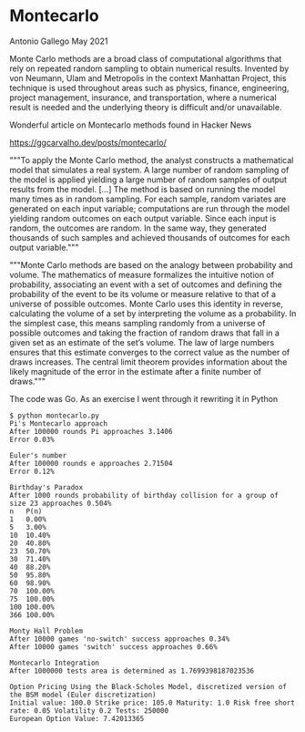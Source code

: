 # Montecarlo
Antonio Gallego May 2021

Monte Carlo methods are a broad class of computational algorithms that rely on repeated random sampling to obtain numerical results. Invented by von Neumann, Ulam and Metropolis in the context Manhattan Project, this technique is used throughout areas such as physics, finance, engineering, project management, insurance, and transportation, where a numerical result is needed and the underlying theory is difficult and/or unavailable.

Wonderful article on Montecarlo methods found in Hacker News

https://ggcarvalho.dev/posts/montecarlo/

"""To apply the Monte Carlo method, the analyst constructs a mathematical model that simulates a real system. A large number of random sampling of the model is applied yielding a large number of random samples of output results from the model. […] The method is based on running the model many times as in random sampling. For each sample, random variates are generated on each input variable; computations are run through the model yielding random outcomes on each output variable. Since each input is random, the outcomes are random. In the same way, they generated thousands of such samples and achieved thousands of outcomes for each output variable."""

"""Monte Carlo methods are based on the analogy between probability and volume. The mathematics of measure formalizes the intuitive notion of probability, associating an event with a set of outcomes and defining the probability of the event to be its volume or measure relative to that of a universe of possible outcomes. Monte Carlo uses this identity in reverse, calculating the volume of a set by interpreting the volume as a probability. In the simplest case, this means sampling randomly from a universe of possible outcomes and taking the fraction of random draws that fall in a given set as an estimate of the set’s volume. The law of large numbers ensures that this estimate converges to the correct value as the number of draws increases. The central limit theorem provides information about the likely magnitude of the error in the estimate after a finite number of draws."""

The code was Go. As an exercise I went through it rewriting it in Python

```
$ python montecarlo.py
Pi's Montecarlo approach
After 100000 rounds Pi approaches 3.1406
Error 0.03%

Euler's number
After 100000 rounds e approaches 2.71504
Error 0.12%

Birthday's Paradox
After 1000 rounds probability of birthday collision for a group of size 23 approaches 0.504%
n	P(n)
1	0.00%
5	3.00%
10	10.40%
20	40.80%
23	50.70%
30	71.40%
40	88.20%
50	95.80%
60	98.90%
70	100.00%
75	100.00%
100	100.00%
366	100.00%

Monty Hall Problem
After 10000 games 'no-switch' success approaches 0.34%
After 10000 games 'switch' success approaches 0.66%

Montecarlo Integration
After 1000000 tests area is determined as 1.7699398187023536

Option Pricing Using the Black-Scholes Model, discretized version of the BSM model (Euler discretization)
Initial value: 100.0 Strike price: 105.0 Maturity: 1.0 Risk free short rate: 0.05 Volatility 0.2 Tests: 250000
European Option Value: 7.42013365
```
